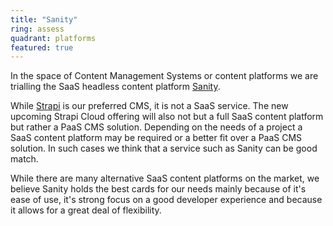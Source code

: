 ```yaml
---
title: "Sanity"
ring: assess
quadrant: platforms
featured: true
---
```


In the space of Content Management Systems or content platforms we are trialling the SaaS headless content platform <a href="https://www.sanity.io//">Sanity</a>. 

While <a href="strapi.html">Strapi</a> is our preferred CMS, it is not a SaaS service. The new upcoming Strapi Cloud offering will also not but a full SaaS content platform but rather a PaaS CMS solution. Depending on the needs of a project a SaaS content platform may be required or a better fit over a PaaS CMS solution. In such cases we think that a service such as Sanity can be good match.

While there are many alternative SaaS content platforms on the market, we believe Sanity holds the best cards for our needs mainly because of it's ease of use, it's strong focus on a good developer experience and because it allows for a great deal of flexibility.